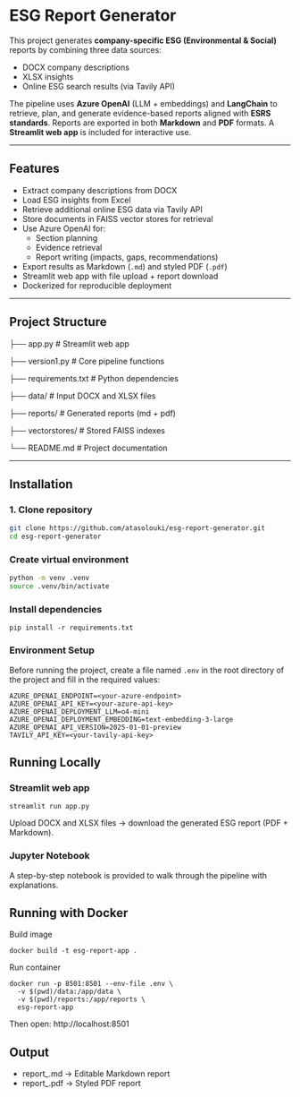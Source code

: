 # ESG Report Generator

This project generates **company-specific ESG (Environmental & Social)** reports by combining three data sources:  
- DOCX company descriptions  
- XLSX insights  
- Online ESG search results (via Tavily API)  

The pipeline uses **Azure OpenAI** (LLM + embeddings) and **LangChain** to retrieve, plan, and generate evidence-based reports aligned with **ESRS standards**. Reports are exported in both **Markdown** and **PDF** formats. A **Streamlit web app** is included for interactive use.

---

## Features

- Extract company descriptions from DOCX  
- Load ESG insights from Excel  
- Retrieve additional online ESG data via Tavily API  
- Store documents in FAISS vector stores for retrieval  
- Use Azure OpenAI for:  
  - Section planning  
  - Evidence retrieval  
  - Report writing (impacts, gaps, recommendations)  
- Export results as Markdown (`.md`) and styled PDF (`.pdf`)  
- Streamlit web app with file upload + report download  
- Dockerized for reproducible deployment  

---

## Project Structure
├── app.py                 # Streamlit web app

├── version1.py            # Core pipeline functions

├── requirements.txt       # Python dependencies

├── data/                  # Input DOCX and XLSX files

├── reports/               # Generated reports (md + pdf)

├── vectorstores/          # Stored FAISS indexes

└── README.md              # Project documentation





---

## Installation

### 1. Clone repository
```bash
git clone https://github.com/atasolouki/esg-report-generator.git
cd esg-report-generator
```

### Create virtual environment
```bash
python -m venv .venv
source .venv/bin/activate
```

### Install dependencies
```
pip install -r requirements.txt
```

### Environment Setup

Before running the project, create a file named `.env` in the root directory of the project and fill in the required values:
```
AZURE_OPENAI_ENDPOINT=<your-azure-endpoint>
AZURE_OPENAI_API_KEY=<your-azure-api-key>
AZURE_OPENAI_DEPLOYMENT_LLM=o4-mini
AZURE_OPENAI_DEPLOYMENT_EMBEDDING=text-embedding-3-large
AZURE_OPENAI_API_VERSION=2025-01-01-preview
TAVILY_API_KEY=<your-tavily-api-key>
```
## Running Locally
### Streamlit web app
```
streamlit run app.py
```
Upload DOCX and XLSX files → download the generated ESG report (PDF + Markdown).

### Jupyter Notebook
A step-by-step notebook is provided to walk through the pipeline with explanations.

## Running with Docker
Build image
```
docker build -t esg-report-app .
```
Run container
```
docker run -p 8501:8501 --env-file .env \
  -v $(pwd)/data:/app/data \
  -v $(pwd)/reports:/app/reports \
  esg-report-app
```
Then open: http://localhost:8501

## Output
- report_<company>.md → Editable Markdown report
- report_<company>.pdf → Styled PDF report
